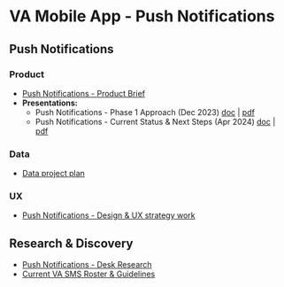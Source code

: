 # VA Mobile App - Push Notifications


## Push Notifications
### Product
* [Push Notifications - Product Brief](https://github.com/department-of-veterans-affairs/va.gov-team/blob/master/products/va-mobile-app/features/Push%20Notifications/product/Push%20Notification%20Product%20Brief.md)
* **Presentations:**
  * Push Notifications - Phase 1 Approach (Dec 2023) [doc](https://docs.google.com/presentation/d/1d6fsZiZ8IrWyQ1S84GtcNEhD7dHjvp4_zwruEi9sUdM/edit?usp=drive_link) | [pdf](https://github.com/department-of-veterans-affairs/va.gov-team/blob/master/products/va-mobile-app/features/Push%20Notifications/product/Push%20Notifications%20-%20Phase%201%20Approach.pdf)
  * Push Notifications - Current Status & Next Steps  (Apr 2024) [doc](https://docs.google.com/presentation/d/10ZIBfry_pFeBu-XgXfz7zMdAQVahSXxvAPf45mYQkSA/edit#slide=id.g1e78b87c057_0_135) | [pdf](https://github.com/department-of-veterans-affairs/va.gov-team/blob/master/products/va-mobile-app/features/Push%20Notifications/product/Push%20Notifications%20-%20Current%20Status%20%26%20Next%20Steps.pdf)

### Data
- [Data project plan]()

### UX
- [Push Notifications - Design & UX strategy work](https://github.com/department-of-veterans-affairs/va.gov-team/tree/master/products/va-mobile-app/features/Push%20Notifications/ux#va-mobile-app---push-notifications---ux)

## Research & Discovery
  * [Push Notifications - Desk Research](https://github.com/department-of-veterans-affairs/va.gov-team/tree/master/products/va-mobile-app/features/Push%20Notifications/discovery)
  * [Current VA SMS Roster & Guidelines](https://github.com/department-of-veterans-affairs/va.gov-team/blob/master/products/va-mobile-app/features/Push%20Notifications/discovery/readme.md#current-sms-roster--guidelines)





